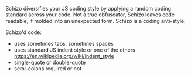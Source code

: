 
Schizo diversifies your JS coding style by applying a random coding standard across your code. Not a true obfuscator, Schizo leaves code readable, if molded into an unexpected form. Schizo is a coding anti-style.

Schizo'd code:
- uses sometimes tabs, sometimes spaces
- uses standard JS indent style or one of the others https://en.wikipedia.org/wiki/Indent_style
- single-quote or double-quote
- semi-colons required or not

